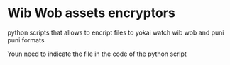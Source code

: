 # Wib Wob assets encryptors
python scripts that allows to encript files to yokai watch wib wob and puni puni formats

Youn need to indicate the file in the code of the python script
